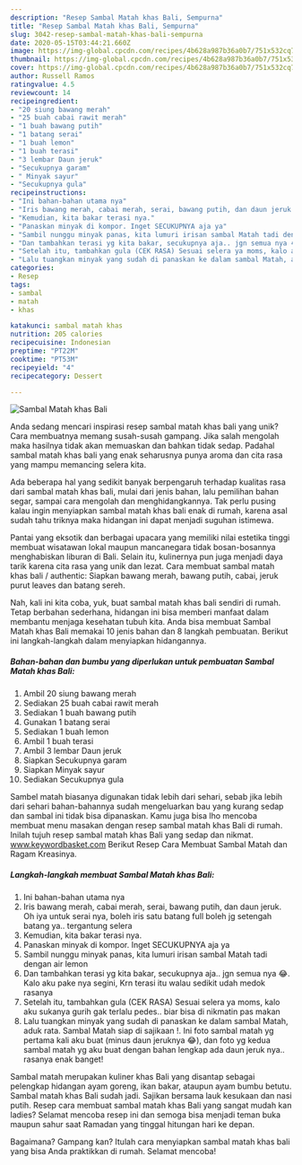 ```yaml
---
description: "Resep Sambal Matah khas Bali, Sempurna"
title: "Resep Sambal Matah khas Bali, Sempurna"
slug: 3042-resep-sambal-matah-khas-bali-sempurna
date: 2020-05-15T03:44:21.660Z
image: https://img-global.cpcdn.com/recipes/4b628a987b36a0b7/751x532cq70/sambal-matah-khas-bali-foto-resep-utama.jpg
thumbnail: https://img-global.cpcdn.com/recipes/4b628a987b36a0b7/751x532cq70/sambal-matah-khas-bali-foto-resep-utama.jpg
cover: https://img-global.cpcdn.com/recipes/4b628a987b36a0b7/751x532cq70/sambal-matah-khas-bali-foto-resep-utama.jpg
author: Russell Ramos
ratingvalue: 4.5
reviewcount: 14
recipeingredient:
- "20 siung bawang merah"
- "25 buah cabai rawit merah"
- "1 buah bawang putih"
- "1 batang serai"
- "1 buah lemon"
- "1 buah terasi"
- "3 lembar Daun jeruk"
- "Secukupnya garam"
- " Minyak sayur"
- "Secukupnya gula"
recipeinstructions:
- "Ini bahan-bahan utama nya"
- "Iris bawang merah, cabai merah, serai, bawang putih, dan daun jeruk. Oh iya untuk serai nya, boleh iris satu batang full boleh jg setengah batang ya.. tergantung selera"
- "Kemudian, kita bakar terasi nya."
- "Panaskan minyak di kompor. Inget SECUKUPNYA aja ya"
- "Sambil nunggu minyak panas, kita lumuri irisan sambal Matah tadi dengan air lemon"
- "Dan tambahkan terasi yg kita bakar, secukupnya aja.. jgn semua nya 😂. Kalo aku pake nya segini, Krn terasi itu walau sedikit udah medok rasanya"
- "Setelah itu, tambahkan gula (CEK RASA) Sesuai selera ya moms, kalo aku sukanya gurih gak terlalu pedes.. biar bisa di nikmatin pas makan"
- "Lalu tuangkan minyak yang sudah di panaskan ke dalam sambal Matah, aduk rata. Sambal Matah siap di sajikaan !. Ini foto sambal matah yg pertama kali aku buat (minus daun jeruknya 😂), dan foto yg kedua sambal matah yg aku buat dengan bahan lengkap ada daun jeruk nya.. rasanya enak banget!"
categories:
- Resep
tags:
- sambal
- matah
- khas

katakunci: sambal matah khas 
nutrition: 205 calories
recipecuisine: Indonesian
preptime: "PT22M"
cooktime: "PT53M"
recipeyield: "4"
recipecategory: Dessert

---
```



![Sambal Matah khas Bali](https://img-global.cpcdn.com/recipes/4b628a987b36a0b7/751x532cq70/sambal-matah-khas-bali-foto-resep-utama.jpg)

Anda sedang mencari inspirasi resep sambal matah khas bali yang unik? Cara membuatnya memang susah-susah gampang. Jika salah mengolah maka hasilnya tidak akan memuaskan dan bahkan tidak sedap. Padahal sambal matah khas bali yang enak seharusnya punya aroma dan cita rasa yang mampu memancing selera kita.

Ada beberapa hal yang sedikit banyak berpengaruh terhadap kualitas rasa dari sambal matah khas bali, mulai dari jenis bahan, lalu pemilihan bahan segar, sampai cara mengolah dan menghidangkannya. Tak perlu pusing kalau ingin menyiapkan sambal matah khas bali enak di rumah, karena asal sudah tahu triknya maka hidangan ini dapat menjadi suguhan istimewa.

Pantai yang eksotik dan berbagai upacara yang memiliki nilai estetika tinggi membuat wisatawan lokal maupun mancanegara tidak bosan-bosannya menghabiskan liburan di Bali. Selain itu, kulinernya pun juga menjadi daya tarik karena cita rasa yang unik dan lezat. Cara membuat sambal matah khas bali / authentic: Siapkan bawang merah, bawang putih, cabai, jeruk purut leaves dan batang sereh.


Nah, kali ini kita coba, yuk, buat sambal matah khas bali sendiri di rumah. Tetap berbahan sederhana, hidangan ini bisa memberi manfaat dalam membantu menjaga kesehatan tubuh kita. Anda bisa membuat Sambal Matah khas Bali memakai 10 jenis bahan dan 8 langkah pembuatan. Berikut ini langkah-langkah dalam menyiapkan hidangannya.

<!--inarticleads1-->

##### Bahan-bahan dan bumbu yang diperlukan untuk pembuatan Sambal Matah khas Bali:

1. Ambil 20 siung bawang merah
1. Sediakan 25 buah cabai rawit merah
1. Sediakan 1 buah bawang putih
1. Gunakan 1 batang serai
1. Sediakan 1 buah lemon
1. Ambil 1 buah terasi
1. Ambil 3 lembar Daun jeruk
1. Siapkan Secukupnya garam
1. Siapkan  Minyak sayur
1. Sediakan Secukupnya gula


Sambel matah biasanya digunakan tidak lebih dari sehari, sebab jika lebih dari sehari bahan-bahannya sudah mengeluarkan bau yang kurang sedap dan sambal ini tidak bisa dipanaskan. Kamu juga bisa lho mencoba membuat menu masakan dengan resep sambal matah khas Bali di rumah. Inilah tujuh resep sambal matah khas Bali yang sedap dan nikmat. www.keywordbasket.com Berikut Resep Cara Membuat Sambal Matah dan Ragam Kreasinya. 

<!--inarticleads2-->

##### Langkah-langkah membuat Sambal Matah khas Bali:

1. Ini bahan-bahan utama nya
1. Iris bawang merah, cabai merah, serai, bawang putih, dan daun jeruk. Oh iya untuk serai nya, boleh iris satu batang full boleh jg setengah batang ya.. tergantung selera
1. Kemudian, kita bakar terasi nya.
1. Panaskan minyak di kompor. Inget SECUKUPNYA aja ya
1. Sambil nunggu minyak panas, kita lumuri irisan sambal Matah tadi dengan air lemon
1. Dan tambahkan terasi yg kita bakar, secukupnya aja.. jgn semua nya 😂. Kalo aku pake nya segini, Krn terasi itu walau sedikit udah medok rasanya
1. Setelah itu, tambahkan gula (CEK RASA) Sesuai selera ya moms, kalo aku sukanya gurih gak terlalu pedes.. biar bisa di nikmatin pas makan
1. Lalu tuangkan minyak yang sudah di panaskan ke dalam sambal Matah, aduk rata. Sambal Matah siap di sajikaan !. Ini foto sambal matah yg pertama kali aku buat (minus daun jeruknya 😂), dan foto yg kedua sambal matah yg aku buat dengan bahan lengkap ada daun jeruk nya.. rasanya enak banget!


Sambal matah merupakan kuliner khas Bali yang disantap sebagai pelengkap hidangan ayam goreng, ikan bakar, ataupun ayam bumbu betutu. Sambal matah khas Bali sudah jadi. Sajikan bersama lauk kesukaan dan nasi putih. Resep cara membuat sambal matah khas Bali yang sangat mudah kan ladies? Selamat mencoba resep ini dan semoga bisa menjadi teman buka maupun sahur saat Ramadan yang tinggal hitungan hari ke depan. 

Bagaimana? Gampang kan? Itulah cara menyiapkan sambal matah khas bali yang bisa Anda praktikkan di rumah. Selamat mencoba!

